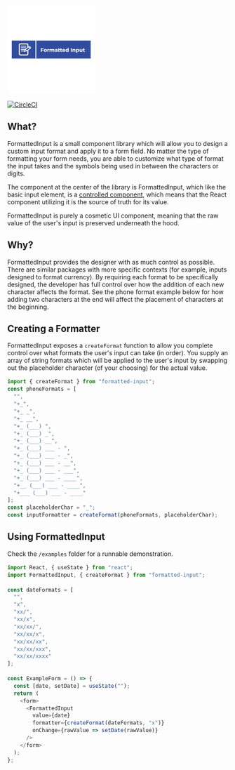![header](/img/formatted-input-logo.png)

[![CircleCI](https://circleci.com/gh/CityBaseInc/formatted-input.svg?style=svg&circle-token=5037d4066397bd922d54f2bef98d612a87afd6dd)](https://circleci.com/gh/CityBaseInc/formatted-input)

## What?

FormattedInput is a small component library which will allow you to design a custom input format and apply it to a form field. No matter the type of formatting your form needs, you are able to customize what type of format the input takes and the symbols being used in between the characters or digits.

The component at the center of the library is FormattedInput, which like the basic input element, is a [controlled component](https://reactjs.org/docs/forms.html#controlled-components), which means that the React component utilizing it is the source of truth for its value.

FormattedInput is purely a cosmetic UI component, meaning that the raw value of the user's input is preserved underneath the hood.

## Why?

FormattedInput provides the designer with as much control as possible. There are similar packages with more specific contexts (for example, inputs designed to format currency). By requiring each format to be specifically designed, the developer has full control over how the addition of each new character affects the format. See the phone format example below for how adding two characters at the end will affect the placement of characters at the beginning.

## Creating a Formatter

FormattedInput exposes a `createFormat` function to allow you complete control over what formats the user's input can take (in order). You supply an array of string formats which will be applied to the user's input by swapping out the placeholder character (of your choosing) for the actual value.

```javascript
import { createFormat } from "formatted-input";
const phoneFormats = [
  "",
  "+_",
  "+_ _",
  "+_ __",
  "+_ (___) ",
  "+_ (___) _",
  "+_ (___) __",
  "+_ (___) ___ - ",
  "+_ (___) ___ - _",
  "+_ (___) ___ - __",
  "+_ (___) ___ - ___",
  "+_ (___) ___ - ____",
  "+__ (___) ___ - ____",
  "+___ (___) ___ - ____"
];
const placeholderChar = "_";
const inputFormatter = createFormat(phoneFormats, placeholderChar);
```

## Using FormattedInput

Check the `/examples` folder for a runnable demonstration.

```javascript
import React, { useState } from "react";
import FormattedInput, { createFormat } from "formatted-input";

const dateFormats = [
  "",
  "x",
  "xx/",
  "xx/x",
  "xx/xx/",
  "xx/xx/x",
  "xx/xx/xx",
  "xx/xx/xxx",
  "xx/xx/xxxx"
];

const ExampleForm = () => {
  const [date, setDate] = useState("");
  return (
    <form>
      <FormattedInput
        value={date}
        formatter={createFormat(dateFormats, "x")}
        onChange={rawValue => setDate(rawValue)}
      />
    </form>
  );
};
```
